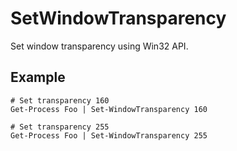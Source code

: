# SetWindowTransparency
Set window transparency using Win32 API.

## Example

```pwsh
# Set transparency 160
Get-Process Foo | Set-WindowTransparency 160

# Set transparency 255
Get-Process Foo | Set-WindowTransparency 255
```
